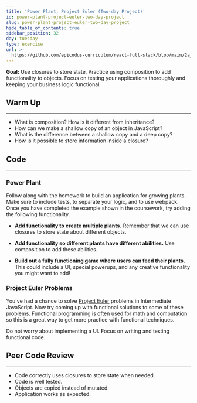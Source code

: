 ```yaml
---
title: 'Power Plant, Project Euler (Two-day Project)'
id: power-plant-project-euler-two-day-project
slug: power-plant-project-euler-two-day-project
hide_table_of_contents: true
sidebar_position: 32
day: tuesday
type: exercise
url: >-
  https://github.com/epicodus-curriculum/react-full-stack/blob/main/2a_classwork_power_plant_project_euler.md
---
```


**Goal:** Use closures to store state. Practice using composition to add functionality to objects. Focus on testing your applications thoroughly and keeping your business logic functional.

## Warm Up
---

* What is composition? How is it different from inheritance?
* How can we make a shallow copy of an object in JavaScript?
* What is the difference between a shallow copy and a deep copy?
* How is it possible to store information inside a closure?

## Code
---

### Power Plant 

Follow along with the homework to build an application for growing plants. Make sure to include tests, to separate your logic, and to use webpack. Once you have completed the example shown in the coursework, try adding the following functionality.

* **Add functionality to create multiple plants.** Remember that we can use closures to store state about different objects.

* **Add functionality so different plants have different abilities.** Use composition to add these abilities.

* **Build out a fully functioning game where users can feed their plants.** This could include a UI, special powerups, and any creative functionality you might want to add!

### Project Euler Problems

You've had a chance to solve [Project Euler](https://projecteuler.net/archives) problems in Intermediate JavaScript. Now try coming up with functional solutions to some of these problems. Functional programming is often used for math and computation so this is a great way to get more practice with functional techniques.

Do not worry about implementing a UI. Focus on writing and testing functional code.

## Peer Code Review
---

* Code correctly uses closures to store state when needed.
* Code is well tested.
* Objects are copied instead of mutated.
* Application works as expected.
